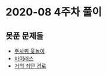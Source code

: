 # 2020-08 4주차 풀이

## 못푼 문제들
- [주사위 윷놀이](https://www.acmicpc.net/problem/17825)
- [바이러스](https://www.acmicpc.net/problem/7575)
- [거의 최단 경로](https://www.acmicpc.net/problem/5719)